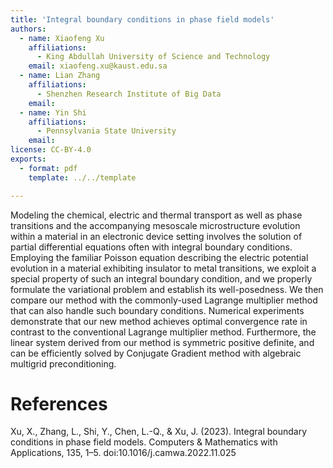 ```yaml
---
title: 'Integral boundary conditions in phase field models'
authors:
  - name: Xiaofeng Xu
    affiliations:
      - King Abdullah University of Science and Technology
    email: xiaofeng.xu@kaust.edu.sa
  - name: Lian Zhang
    affiliations:
      - Shenzhen Research Institute of Big Data
    email:
  - name: Yin Shi
    affiliations:
      - Pennsylvania State University
    email:
license: CC-BY-4.0
exports:
  - format: pdf
    template: ../../template

---
```


Modeling the chemical, electric and thermal transport as well as phase transitions and the accompanying mesoscale microstructure evolution within a material in an electronic device setting involves the solution of partial differential equations often with integral boundary conditions. Employing the familiar Poisson equation describing the electric potential evolution in a material exhibiting insulator to metal transitions, we exploit a special property of such an integral boundary condition, and we properly formulate the variational problem
and establish its well-posedness. We then compare our method with the commonly-used Lagrange multiplier method that can also handle such boundary conditions. Numerical experiments demonstrate that our new method achieves optimal convergence rate in contrast to the conventional Lagrange multiplier method. Furthermore, the linear system derived from our method is symmetric positive definite, and can be efficiently solved by Conjugate Gradient method with algebraic multigrid preconditioning.

# References
Xu, X., Zhang, L., Shi, Y., Chen, L.-Q., & Xu, J. (2023). Integral boundary conditions in phase field models. Computers & Mathematics with Applications, 135, 1–5. doi:10.1016/j.camwa.2022.11.025
